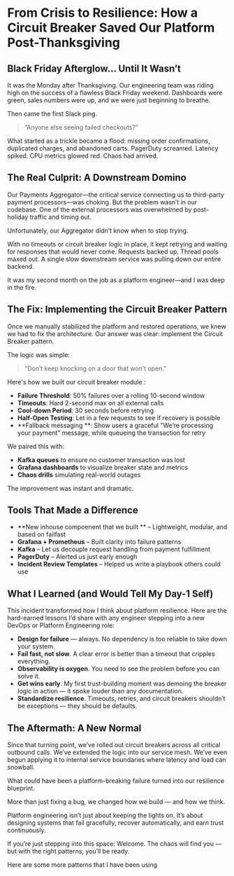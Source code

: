# From Crisis to Resilience: How a Circuit Breaker Saved Our Platform Post-Thanksgiving

## Black Friday Afterglow… Until It Wasn’t

It was the Monday after Thanksgiving. Our engineering team was riding high on the success of a flawless Black Friday weekend. Dashboards were green, sales numbers were up, and we were just beginning to breathe.

Then came the first Slack ping.

> “Anyone else seeing failed checkouts?”

What started as a trickle became a flood: missing order confirmations, duplicated charges, and abandoned carts. PagerDuty screamed. Latency spiked. CPU metrics glowed red. Chaos had arrived.

## The Real Culprit: A Downstream Domino

Our Payments Aggregator—the critical service connecting us to third-party payment processors—was choking. But the problem wasn’t in our codebase. One of the external processors was overwhelmed by post-holiday traffic and timing out.

Unfortunately, our Aggregator didn’t know when to stop trying.

With no timeouts or circuit breaker logic in place, it kept retrying and waiting for responses that would never come. Requests backed up. Thread pools maxed out. A single slow downstream service was pulling down our entire backend.

It was my second month on the job as a platform engineer—and I was deep in the fire.

## The Fix: Implementing the Circuit Breaker Pattern

Once we manually stabilized the platform and restored operations, we knew we had to fix the architecture. Our answer was clear: implement the Circuit Breaker pattern.

The logic was simple:

> “Don’t keep knocking on a door that won’t open.”

Here's how we built our circuit breaker module :

* **Failure Threshold**: 50% failures over a rolling 10-second window
* **Timeouts**: Hard 2-second max on all external calls
* **Cool-down Period**: 30 seconds before retrying
* **Half-Open Testing**: Let in a few requests to see if recovery is possible
* **Fallback messaging **: Show users a graceful "We’re processing your payment" message, while queueing the transaction for retry

We paired this with:

* **Kafka queues** to ensure no customer transaction was lost
* **Grafana dashboards** to visualize breaker state and metrics
* **Chaos drills** simulating real-world outages

The improvement was instant and dramatic.

## Tools That Made a Difference

* **New inhouse compoenent that we built ** – Lightweight, modular, and based on failfast
* **Grafana + Prometheus** – Built clarity into failure patterns
* **Kafka** – Let us decouple request handling from payment fulfillment
* **PagerDuty** – Alerted us just early enough
* **Incident Review Templates** – Helped us write a playbook others could use

## What I Learned (and Would Tell My Day-1 Self)

This incident transformed how I think about platform resilience. Here are the hard-earned lessons I’d share with any engineer stepping into a new DevOps or Platform Engineering role:

* **Design for failure** — always. No dependency is too reliable to take down your system.
* **Fail fast, not slow**. A clear error is better than a timeout that cripples everything.
* **Observability is oxygen**. You need to see the problem before you can solve it.
* **Get wins early**. My first trust-building moment was demoing the breaker logic in action — it spoke louder than any documentation.
* **Standardize resilience**. Timeouts, retries, and circuit breakers shouldn’t be exceptions — they should be defaults.

## The Aftermath: A New Normal

Since that turning point, we’ve rolled out circuit breakers across all critical outbound calls. We’ve extended the logic into our service mesh. We’ve even begun applying it to internal service boundaries where latency and load can snowball.

What could have been a platform-breaking failure turned into our resilience blueprint.

More than just fixing a bug, we changed how we build — and how we think.

Platform engineering isn’t just about keeping the lights on. It’s about designing systems that fail gracefully, recover automatically, and earn trust continuously.

If you’re just stepping into this space: Welcome. The chaos will find you — but with the right patterns, you’ll be ready.


Here are some more patterns that I have been using 
